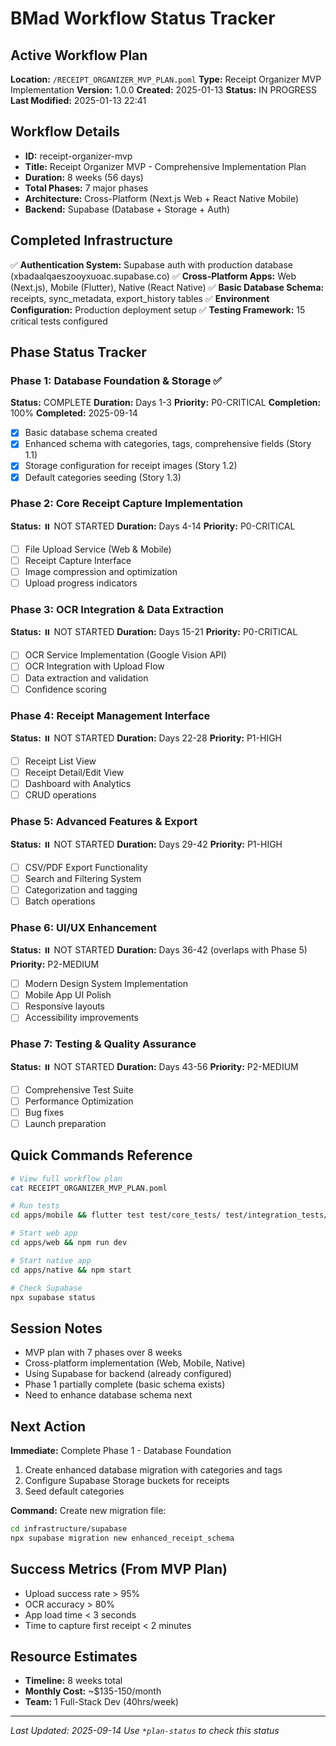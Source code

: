 # BMad Workflow Status Tracker

## Active Workflow Plan
**Location:** `/RECEIPT_ORGANIZER_MVP_PLAN.poml`
**Type:** Receipt Organizer MVP Implementation
**Version:** 1.0.0
**Created:** 2025-01-13
**Status:** IN PROGRESS
**Last Modified:** 2025-01-13 22:41

## Workflow Details
- **ID:** receipt-organizer-mvp
- **Title:** Receipt Organizer MVP - Comprehensive Implementation Plan
- **Duration:** 8 weeks (56 days)
- **Total Phases:** 7 major phases
- **Architecture:** Cross-Platform (Next.js Web + React Native Mobile)
- **Backend:** Supabase (Database + Storage + Auth)

## Completed Infrastructure
✅ **Authentication System:** Supabase auth with production database (xbadaalqaeszooyxuoac.supabase.co)
✅ **Cross-Platform Apps:** Web (Next.js), Mobile (Flutter), Native (React Native)
✅ **Basic Database Schema:** receipts, sync_metadata, export_history tables
✅ **Environment Configuration:** Production deployment setup
✅ **Testing Framework:** 15 critical tests configured

## Phase Status Tracker

### Phase 1: Database Foundation & Storage ✅
**Status:** COMPLETE
**Duration:** Days 1-3
**Priority:** P0-CRITICAL
**Completion:** 100%
**Completed:** 2025-09-14
- [x] Basic database schema created
- [x] Enhanced schema with categories, tags, comprehensive fields (Story 1.1)
- [x] Storage configuration for receipt images (Story 1.2)
- [x] Default categories seeding (Story 1.3)

### Phase 2: Core Receipt Capture Implementation
**Status:** ⏸️ NOT STARTED
**Duration:** Days 4-14
**Priority:** P0-CRITICAL
- [ ] File Upload Service (Web & Mobile)
- [ ] Receipt Capture Interface
- [ ] Image compression and optimization
- [ ] Upload progress indicators

### Phase 3: OCR Integration & Data Extraction
**Status:** ⏸️ NOT STARTED
**Duration:** Days 15-21
**Priority:** P0-CRITICAL
- [ ] OCR Service Implementation (Google Vision API)
- [ ] OCR Integration with Upload Flow
- [ ] Data extraction and validation
- [ ] Confidence scoring

### Phase 4: Receipt Management Interface
**Status:** ⏸️ NOT STARTED
**Duration:** Days 22-28
**Priority:** P1-HIGH
- [ ] Receipt List View
- [ ] Receipt Detail/Edit View
- [ ] Dashboard with Analytics
- [ ] CRUD operations

### Phase 5: Advanced Features & Export
**Status:** ⏸️ NOT STARTED
**Duration:** Days 29-42
**Priority:** P1-HIGH
- [ ] CSV/PDF Export Functionality
- [ ] Search and Filtering System
- [ ] Categorization and tagging
- [ ] Batch operations

### Phase 6: UI/UX Enhancement
**Status:** ⏸️ NOT STARTED
**Duration:** Days 36-42 (overlaps with Phase 5)
**Priority:** P2-MEDIUM
- [ ] Modern Design System Implementation
- [ ] Mobile App UI Polish
- [ ] Responsive layouts
- [ ] Accessibility improvements

### Phase 7: Testing & Quality Assurance
**Status:** ⏸️ NOT STARTED
**Duration:** Days 43-56
**Priority:** P2-MEDIUM
- [ ] Comprehensive Test Suite
- [ ] Performance Optimization
- [ ] Bug fixes
- [ ] Launch preparation

## Quick Commands Reference
```bash
# View full workflow plan
cat RECEIPT_ORGANIZER_MVP_PLAN.poml

# Run tests
cd apps/mobile && flutter test test/core_tests/ test/integration_tests/

# Start web app
cd apps/web && npm run dev

# Start native app
cd apps/native && npm start

# Check Supabase
npx supabase status
```

## Session Notes
- MVP plan with 7 phases over 8 weeks
- Cross-platform implementation (Web, Mobile, Native)
- Using Supabase for backend (already configured)
- Phase 1 partially complete (basic schema exists)
- Need to enhance database schema next

## Next Action
**Immediate:** Complete Phase 1 - Database Foundation
1. Create enhanced database migration with categories and tags
2. Configure Supabase Storage buckets for receipts
3. Seed default categories

**Command:** Create new migration file:
```bash
cd infrastructure/supabase
npx supabase migration new enhanced_receipt_schema
```

## Success Metrics (From MVP Plan)
- Upload success rate > 95%
- OCR accuracy > 80%
- App load time < 3 seconds
- Time to capture first receipt < 2 minutes

## Resource Estimates
- **Timeline:** 8 weeks total
- **Monthly Cost:** ~$135-150/month
- **Team:** 1 Full-Stack Dev (40hrs/week)

---
*Last Updated: 2025-09-14*
*Use `*plan-status` to check this status*
